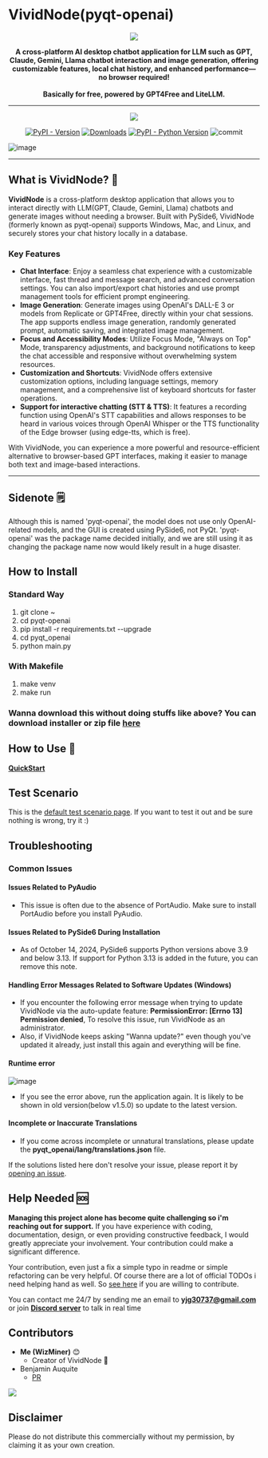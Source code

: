   # VividNode(pyqt-openai)

<div align="center">
  <img src="https://github.com/user-attachments/assets/ab169535-8af0-40c7-848d-59a7e5e4b304"/>

  <b>A cross-platform AI desktop chatbot application for LLM such as GPT, Claude, Gemini, Llama chatbot interaction and image generation, offering customizable features, local chat history, and enhanced performance—no browser required!<br><br>
  Basically for free, powered by GPT4Free and LiteLLM.</b>

<hr>

  [![](https://dcbadge.vercel.app/api/server/cHekprskVE)](https://discord.gg/cHekprskVE)
  
  [![PyPI - Version](https://img.shields.io/pypi/v/pyqt-openai?logo=pypi&logoColor=white)](https://pypi.org/project/pyqt-openai/) [![Downloads](https://static.pepy.tech/badge/pyqt-openai)](https://pepy.tech/project/pyqt-openai) [![PyPI - Python Version](https://img.shields.io/pypi/pyversions/pyqt-openai?logo=python&logoColor=gold)](https://pypi.org/project/pyqt-openai/) ![commit](https://img.shields.io/github/commit-activity/w/yjg30737/pyqt-openai)
</div>

![image](https://github.com/user-attachments/assets/9f5f2ca0-b191-4655-b671-ae0834e1a0b1)

---

## What is VividNode? 🤔

**VividNode** is a cross-platform desktop application that allows you to interact directly with LLM(GPT, Claude, Gemini, Llama) chatbots and generate images without needing a browser. Built with PySide6, VividNode (formerly known as pyqt-openai) supports Windows, Mac, and Linux, and securely stores your chat history locally in a database.

### Key Features

- **Chat Interface**: Enjoy a seamless chat experience with a customizable interface, fast thread and message search, and advanced conversation settings. You can also import/export chat histories and use prompt management tools for efficient prompt engineering.
- **Image Generation**: Generate images using OpenAI's DALL-E 3 or models from Replicate or GPT4Free, directly within your chat sessions. The app supports endless image generation, randomly generated prompt, automatic saving, and integrated image management.
- **Focus and Accessibility Modes**: Utilize Focus Mode, "Always on Top" Mode, transparency adjustments, and background notifications to keep the chat accessible and responsive without overwhelming system resources.
- **Customization and Shortcuts**: VividNode offers extensive customization options, including language settings, memory management, and a comprehensive list of keyboard shortcuts for faster operations.
- **Support for interactive chatting (STT & TTS)**: It features a recording function using OpenAI's STT capabilities and allows responses to be heard in various voices through OpenAI Whisper or the TTS functionality of the Edge browser (using edge-tts, which is free).

With VividNode, you can experience a more powerful and resource-efficient alternative to browser-based GPT interfaces, making it easier to manage both text and image-based interactions.

---

## Sidenote 🗒️

Although this is named 'pyqt-openai', the model does not use only OpenAI-related models, and the GUI is created using PySide6, not PyQt. 'pyqt-openai' was the package name decided initially, and we are still using it as changing the package name now would likely result in a huge disaster.

## How to Install

### Standard Way

1. git clone ~
2. cd pyqt-openai
3. pip install -r requirements.txt --upgrade
4. cd pyqt_openai
5. python main.py

### With Makefile

1. make venv
2. make run

### Wanna download this without doing stuffs like above? You can download installer or zip file [here](https://github.com/yjg30737/pyqt-openai/releases)

## How to Use 🧐

**[QuickStart](https://medium.com/@yjg30737/what-is-vividnode-how-to-use-it-4d8a9269a3c0)**

## Test Scenario

This is the [default test scenario page](https://github.com/yjg30737/pyqt-openai/wiki/Test-Scenario). If you want to test it out and be sure nothing is wrong, try it :)

## Troubleshooting

### Common Issues

#### Issues Related to PyAudio

- This issue is often due to the absence of PortAudio. Make sure to install PortAudio before you install PyAudio.

#### Issues Related to PySide6 During Installation

- As of October 14, 2024, PySide6 supports Python versions above 3.9 and below 3.13. If support for Python 3.13 is added in the future, you can remove this note.

#### Handling Error Messages Related to Software Updates (Windows)

- If you encounter the following error message when trying to update VividNode via the auto-update feature: **PermissionError: [Errno 13] Permission denied**, To resolve this issue, run VividNode as an administrator.
- Also, if VividNode keeps asking "Wanna update?" even though you've updated it already, just install this again and everything will be fine.

#### Runtime error

![image](https://github.com/user-attachments/assets/f53b44bb-1572-48ce-a9a0-a5da2b338d09)

- If you see the error above, run the application again. It is likely to be shown in old version(below v1.5.0) so update to the latest version.

#### Incomplete or Inaccurate Translations

- If you come across incomplete or unnatural translations, please update the **pyqt_openai/lang/translations.json** file.

If the solutions listed here don't resolve your issue, please report it by [opening an issue](https://github.com/yjg30737/pyqt-openai/issues).

## Help Needed 🆘

**Managing this project alone has become quite challenging so i'm reaching out for support.**
If you have experience with coding, documentation, design, or even providing constructive feedback, I would greatly appreciate your involvement. Your contribution could make a significant difference.

Your contribution, even just a fix a simple typo in readme or simple refactoring can be very helpful. Of course there are a lot of official TODOs i need helping hand as well. So [see here](https://github.com/yjg30737/pyqt-openai/blob/main/CONTRIBUTING.md) if you are willing to contribute.

You can contact me 24/7 by sending me an email to **<yjg30737@gmail.com>** or join [**Discord server**](https://discord.gg/cHekprskVE) to talk in real time

## Contributors

- **Me (WizMiner)** 😊
  - Creator of VividNode 🐐
- Benjamin Auquite
  - [PR](https://github.com/yjg30737/pyqt-openai/pull/199)

<a href="https://github.com/yjg30737/pyqt-openai/graphs/contributors">
  <img src="https://contrib.rocks/image?repo=yjg30737/pyqt-openai" />
</a>

## Disclaimer

Please do not distribute this commercially without my permission, by claiming it as your own creation.
